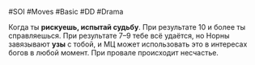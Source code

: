 #SOI #Moves #Basic #DD #Drama 

Когда ты **рискуешь, испытай судьбу**. При результате 10 и более ты справляешься. При результате 7–9 тебе всё удаётся, но Норны завязывают **узы** с тобой, и МЦ может использовать это в интересах богов в любой момент. При провале происходит несчастье.